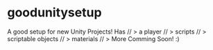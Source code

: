 # goodunitysetup
A good setup for new Unity Projects! 
Has 
  // > a player
  // > scripts
  // > scriptable objects
  // > materials
  // > More Comming Soon! :)
